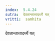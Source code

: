 ```yaml
---
index:  5.4.24
sutra:  देवतान्तात्तादर्थ्ये यत्
vritti:  samhita 
---
```


देवतान्तात्तादर्थ्ये यत्

